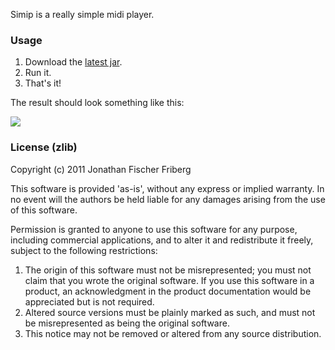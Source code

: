
Simip is a really simple midi player.

### Usage

1. Download the [latest jar](https://github.com/downloads/odyssomay/simip/simip-3-standalone.jar).
2. Run it.
3. That's it!

The result should look something like this:

![](https://github.com/downloads/odyssomay/simip/simip3-example.png)

### License (zlib)

Copyright (c) 2011 Jonathan Fischer Friberg

This software is provided 'as-is', without any express or implied
warranty. In no event will the authors be held liable for any damages
arising from the use of this software.

Permission is granted to anyone to use this software for any purpose,
including commercial applications, and to alter it and redistribute it
freely, subject to the following restrictions:

1. The origin of this software must not be misrepresented; you must not claim that you wrote the original software. If you use this software in a product, an acknowledgment in the product documentation would be appreciated but is not required.
2. Altered source versions must be plainly marked as such, and must not be misrepresented as being the original software.
3. This notice may not be removed or altered from any source distribution.

